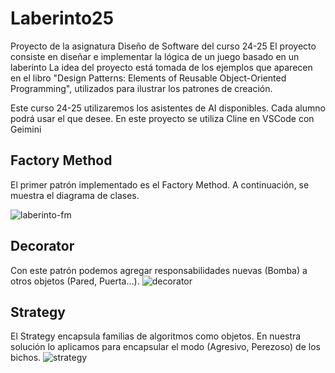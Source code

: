 # Laberinto25
Proyecto de la asignatura Diseño de Software del curso 24-25
El proyecto consiste en diseñar e implementar la lógica de un juego basado en un laberinto
La idea del proyecto está tomada de los ejemplos que aparecen en el libro "Design Patterns: Elements of Reusable Object-Oriented Programming", utilizados para ilustrar los patrones de creación.

Este curso 24-25 utilizaremos los asistentes de AI disponibles. Cada alumno podrá usar el que desee.
En este proyecto se utiliza Cline en VSCode con Geimini

## Factory Method
El primer patrón implementado es el Factory Method. A continuación, se muestra el diagrama de clases.

![laberinto-fm](https://github.com/user-attachments/assets/76cfb4d0-9eb1-4b9e-a36e-1a8ff2089e9a)

## Decorator
Con este patrón podemos agregar responsabilidades nuevas (Bomba) a otros objetos (Pared, Puerta...).
![decorator](https://github.com/user-attachments/assets/5f8839ea-10f1-484e-ae90-15cc09f186e6)

## Strategy
El Strategy encapsula familias de algoritmos como objetos. En nuestra solución lo aplicamos para encapsular el modo (Agresivo, Perezoso) de los bichos.
![strategy](https://github.com/user-attachments/assets/8357957d-3dc6-462b-b8d7-56b5069c74bc)
